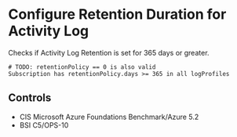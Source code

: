 # Configure Retention Duration for Activity Log

Checks if Activity Log Retention is set for 365 days or greater.

```ccl
# TODO: retentionPolicy == 0 is also valid
Subscription has retentionPolicy.days >= 365 in all logProfiles
```

## Controls

* CIS Microsoft Azure Foundations Benchmark/Azure 5.2
* BSI C5/OPS-10